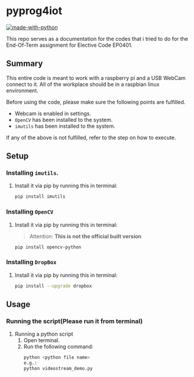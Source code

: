 # pyprog4iot
[![made-with-python](https://img.shields.io/badge/Made%20with-Python-1f425f.svg)](https://www.python.org/)

This repo serves as a documentation for the codes that i tried to do for the End-Of-Term assignment for Elective Code EP0401.


## Summary
This entire code is meant to work with a raspberry pi and a USB WebCam connect to it. All of the workplace should be in a raspbian linux environment.

Before using the code, please make sure the following points are fulfilled.
- Webcam is enabled in settings.
- `OpenCV` has been installed to the system. 
- `imutils` has been installed to the system.

If any of the above is not fulfilled, refer to the step on how to execute.

## Setup
### Installing `imutils`.
1. Install it via pip by running this in terminal:
    ```bash
    pip install imutils
    ```
### Installing `OpenCV`
1. Install it via pip by running this in terminal:
    > Attention: **This is not the official built version**
    ```bash
    pip install opencv-python
    ```
### Installing `DropBox`
1. Install it via pip by running this in terminal:
    ```bash
    pip install --upgrade dropbox
    ```

## Usage
### Running the script(Please run it from terminal)
1. Running a python script
    1. Open terminal.
    1. Run the following command:
        ```bash
        python <python file name>
        e.g.: 
        python videostream_demo.py
        ```